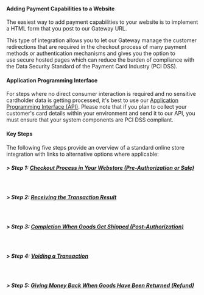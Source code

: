 #### Adding Payment Capabilities to a Website

The easiest way to add payment&nbsp;capabilities to your website is to implement a HTML form that you post to our Gateway URL.

This type of integration allows you to let our Gateway manage the customer redirections that are required in the checkout process of many payment methods or authentication mechanisms and gives you the option&nbsp;to use&nbsp;secure hosted pages which can reduce the burden of compliance with the Data Security Standard of the Payment Card Industry (PCI DSS).

#### Application Programming Interface

For&nbsp;steps where no direct consumer interaction is required and no sensitive cardholder data is getting processed, it's best to use our [Application Programming Interface (API)][1]. Please note that if you plan to collect your customer's card details within your environment and send it to our API, you must ensure that your system components are PCI DSS compliant.

#### Key Steps

The following five steps provide an overview of a standard online store integration with links to alternative options where applicable:

##### > Step 1: [Checkout Process in Your Webstore (Pre-Authorization or Sale)][2]  
&nbsp;

##### > Step 2: [Receiving the Transaction Result][3]  
&nbsp;

##### > Step 3: [Completion When Goods Get Shipped (Post-Authorization)][4]  
&nbsp;

##### > Step 4: [Voiding a Transaction][5]  
&nbsp;

##### > Step 5: [Giving Money Back When Goods Have Been Returned (Refund)][6]

 [1]: https://docs.firstdata.com/org/gateway/docs/api
 [2]: http://docs.firstdata.com/org/gateway/node/321
 [3]: http://docs.firstdata.com/org/gateway/node/315
 [4]: http://docs.firstdata.com/org/gateway/node/318
 [5]: http://docs.firstdata.com/org/gateway/node/319
 [6]: http://docs.firstdata.com/org/gateway/node/223
